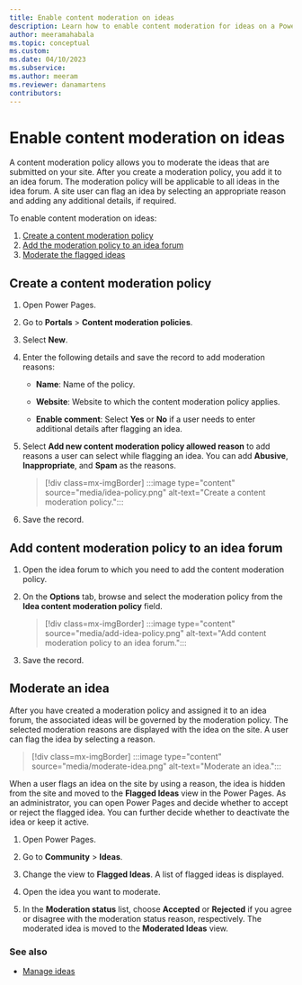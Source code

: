 ```yaml
---
title: Enable content moderation on ideas
description: Learn how to enable content moderation for ideas on a Power Pages site.
author: meeramahabala
ms.topic: conceptual
ms.custom: 
ms.date: 04/10/2023
ms.subservice: 
ms.author: meeram
ms.reviewer: danamartens
contributors:
---
```


# Enable content moderation on ideas

A content moderation policy allows you to moderate the ideas that are submitted on your site. After you create a moderation policy, you add it to an idea forum. The moderation policy will be applicable to all ideas in the idea forum. A site user can flag an idea by selecting an appropriate reason and adding any additional details, if required. 

To enable content moderation on ideas:

1.	[Create a content moderation policy](#create-a-content-moderation-policy)
2.	[Add the moderation policy to an idea forum](#add-content-moderation-policy-to-an-idea-forum)
3.	[Moderate the flagged ideas](#moderate-an-idea)

## Create a content moderation policy

1.	Open Power Pages.

2.	Go to **Portals** > **Content moderation policies**.

3.	Select **New**.

4.	Enter the following details and save the record to add moderation reasons:

    - **Name**: Name of the policy.

    - **Website**: Website to which the content moderation policy applies.

    - **Enable comment**: Select **Yes** or **No** if a user needs to enter additional details after flagging an idea.

5.	Select **Add new content moderation policy allowed reason** to add reasons a user can select while flagging an idea. You can add **Abusive**, **Inappropriate**, and **Spam** as the reasons.

    > [!div class=mx-imgBorder]
    > :::image type="content" source="media/idea-policy.png" alt-text="Create a content moderation policy.":::

6.	Save the record.

## Add content moderation policy to an idea forum

1.	Open the idea forum to which you need to add the content moderation policy.

2.	On the **Options** tab, browse and select the moderation policy from the **Idea content moderation policy** field.

    > [!div class=mx-imgBorder]
    > :::image type="content" source="media/add-idea-policy.png" alt-text="Add content moderation policy to an idea forum.":::

3.	Save the record.

## Moderate an idea

After you have created a moderation policy and assigned it to an idea forum, the associated ideas will be governed by the moderation policy. The selected moderation reasons are displayed with the idea on the site. A user can flag the idea by selecting a reason. 

> [!div class=mx-imgBorder]
> :::image type="content" source="media/moderate-idea.png" alt-text="Moderate an idea.":::

When a user flags an idea on the site by using a reason, the idea is hidden from the site and moved to the **Flagged Ideas** view in the Power Pages. As an administrator, you can open Power Pages and decide whether to accept or reject the flagged idea. You can further decide whether to deactivate the idea or keep it active.

1.	Open Power Pages.

2.	Go to **Community** > **Ideas**.

3.	Change the view to **Flagged Ideas**. A list of flagged ideas is displayed.

4.	Open the idea you want to moderate.

5.	In the **Moderation status** list, choose **Accepted** or **Rejected** if you agree or disagree with the moderation status reason, respectively. The moderated idea is moved to the **Moderated Ideas** view.

### See also

- [Manage ideas](crowdsource-ideas.md)
